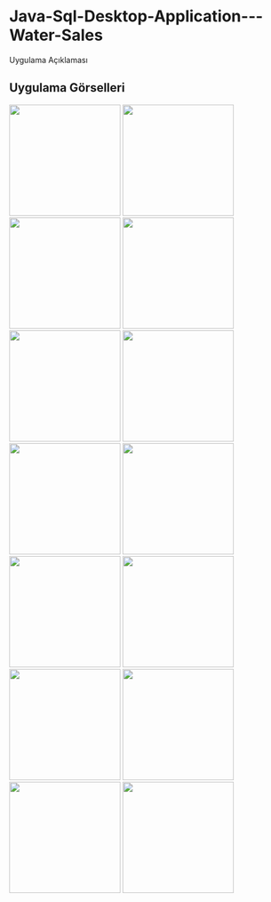 # Java-Sql-Desktop-Application---Water-Sales

Uygulama Açıklaması

## Uygulama Görselleri

<p>
<a href="https://github.com/Yusuf-E/Java-Sqlite-Desktop-Application-Water-Sales/blob/main/images/1.jpg" target="_blank">
<img src="https://github.com/Yusuf-E/Java-Sqlite-Desktop-Application-Water-Sales/blob/main/images/1.jpg" width="200" style="max-width:80%;"></a>
  
 <a href="https://github.com/Yusuf-E/Java-Sqlite-Desktop-Application-Water-Sales/blob/main/images/2.jpg" target="_blank">
<img src="https://github.com/Yusuf-E/Java-Sqlite-Desktop-Application-Water-Sales/blob/main/images/2.jpg" width="200" style="max-width:100%;"></a>
  
 <a href="https://github.com/Yusuf-E/Java-Sqlite-Desktop-Application-Water-Sales/blob/main/images/3.jpg" target="_blank">
<img src="https://github.com/Yusuf-E/Java-Sqlite-Desktop-Application-Water-Sales/blob/main/images/3.jpg" width="200" style="max-width:100%;"></a>
  
<a href="https://github.com/Yusuf-E/Java-Sqlite-Desktop-Application-Water-Sales/blob/main/images/4.jpg" target="_blank">
<img src="https://github.com/Yusuf-E/Java-Sqlite-Desktop-Application-Water-Sales/blob/main/images/4.jpg" width="200" style="max-width:100%;"></a>
  
<a href="https://github.com/Yusuf-E/Java-Sqlite-Desktop-Application-Water-Sales/blob/main/images/5.jpg" target="_blank">
<img src="https://github.com/Yusuf-E/Java-Sqlite-Desktop-Application-Water-Sales/blob/main/images/5.jpg" width="200" style="max-width:100%;"></a>
  
<a href="https://github.com/Yusuf-E/Java-Sqlite-Desktop-Application-Water-Sales/blob/main/images/6.jpg" target="_blank">
<img src="https://github.com/Yusuf-E/Java-Sqlite-Desktop-Application-Water-Sales/blob/main/images/6.jpg" width="200" style="max-width:100%;"></a>
  
<a href="https://github.com/Yusuf-E/Java-Sqlite-Desktop-Application-Water-Sales/blob/main/images/7.jpg" target="_blank">
<img src="https://github.com/Yusuf-E/Java-Sqlite-Desktop-Application-Water-Sales/blob/main/images/7.jpg" width="200" style="max-width:100%;"></a>
  
<a href="https://github.com/Yusuf-E/Java-Sqlite-Desktop-Application-Water-Sales/blob/main/images/8.jpg" target="_blank">
<img src="https://github.com/Yusuf-E/Java-Sqlite-Desktop-Application-Water-Sales/blob/main/images/8.jpg" width="200" style="max-width:100%;"></a>
  
<a href="https://github.com/Yusuf-E/Java-Sqlite-Desktop-Application-Water-Sales/blob/main/images/9.jpg" target="_blank">
<img src="https://github.com/Yusuf-E/Java-Sqlite-Desktop-Application-Water-Sales/blob/main/images/9.jpg" width="200" style="max-width:100%;"></a>
  
<a href="https://github.com/Yusuf-E/Java-Sqlite-Desktop-Application-Water-Sales/blob/main/images/10.jpg" target="_blank">
<img src="https://github.com/Yusuf-E/Java-Sqlite-Desktop-Application-Water-Sales/blob/main/images/10.jpg" width="200" style="max-width:100%;"></a>
  
<a href="https://github.com/Yusuf-E/Java-Sqlite-Desktop-Application-Water-Sales/blob/main/images/11.jpg" target="_blank">
<img src="https://github.com/Yusuf-E/Java-Sqlite-Desktop-Application-Water-Sales/blob/main/images/11.jpg" width="200" style="max-width:100%;"></a>
  
<a href="https://github.com/Yusuf-E/Java-Sqlite-Desktop-Application-Water-Sales/blob/main/images/12.jpg" target="_blank">
<img src="https://github.com/Yusuf-E/Java-Sqlite-Desktop-Application-Water-Sales/blob/main/images/12.jpg" width="200" style="max-width:100%;"></a>
  
<a href="https://github.com/Yusuf-E/Java-Sqlite-Desktop-Application-Water-Sales/blob/main/images/13.jpg" target="_blank">
<img src="https://github.com/Yusuf-E/Java-Sqlite-Desktop-Application-Water-Sales/blob/main/images/13.jpg" width="200" style="max-width:100%;"></a>
  
<a href="https://github.com/Yusuf-E/Java-Sqlite-Desktop-Application-Water-Sales/blob/main/images/14.jpg" target="_blank">
<img src="https://github.com/Yusuf-E/Java-Sqlite-Desktop-Application-Water-Sales/blob/main/images/14.jpg" width="200" style="max-width:100%;"></a>
  </p>
